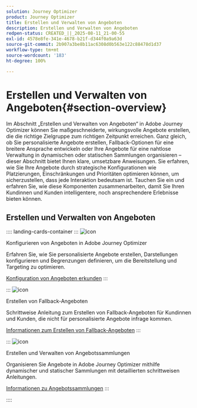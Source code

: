 ```yaml
---
solution: Journey Optimizer
product: Journey Optimizer
title: Erstellen und Verwalten von Angeboten
description: Erstellen und Verwalten von Angeboten
redpen-status: CREATED_||_2025-08-11_21-00-55
exl-id: 4578e8fe-341e-4678-b21f-d344f0a9a63d
source-git-commit: 2b907a3be8b11ac6308d0b563e122c88478d1d37
workflow-type: tm+mt
source-wordcount: '183'
ht-degree: 100%

---
```


# Erstellen und Verwalten von Angeboten{#section-overview}

Im Abschnitt „Erstellen und Verwalten von Angeboten“ in Adobe Journey Optimizer können Sie maßgeschneiderte, wirkungsvolle Angebote erstellen, die die richtige Zielgruppe zum richtigen Zeitpunkt erreichen. Ganz gleich, ob Sie personalisierte Angebote erstellen, Fallback-Optionen für eine breitere Ansprache entwickeln oder Ihre Angebote für eine nahtlose Verwaltung in dynamischen oder statischen Sammlungen organisieren – dieser Abschnitt bietet Ihnen klare, umsetzbare Anweisungen. Sie erfahren, wie Sie Ihre Angebote durch strategische Konfigurationen wie Platzierungen, Einschränkungen und Prioritäten optimieren können, um sicherzustellen, dass jede Interaktion bedeutsam ist. Tauchen Sie ein und erfahren Sie, wie diese Komponenten zusammenarbeiten, damit Sie Ihren Kundinnen und Kunden intelligentere, noch ansprechendere Erlebnisse bieten können.

## Erstellen und Verwalten von Angeboten

:::: landing-cards-container
:::
![icon](https://cdn.experienceleague.adobe.com/icons/gear.svg)

Konfigurieren von Angeboten in Adobe Journey Optimizer

Erfahren Sie, wie Sie personalisierte Angebote erstellen, Darstellungen konfigurieren und Begrenzungen definieren, um die Bereitstellung und Targeting zu optimieren.

[Konfiguration von Angeboten erkunden](configure-offers-landing-page.md)
:::

:::
![icon](https://cdn.experienceleague.adobe.com/icons/circle-play.svg)

Erstellen von Fallback-Angeboten

Schrittweise Anleitung zum Erstellen von Fallback-Angeboten für Kundinnen und Kunden, die nicht für personalisierte Angebote infrage kommen.

[Informationen zum Erstellen von Fallback-Angeboten](../using/offers/offer-library/creating-fallback-offers.md)
:::

:::
![icon](https://cdn.experienceleague.adobe.com/icons/list-check.svg)

Erstellen und Verwalten von Angebotssammlungen

Organisieren Sie Angebote in Adobe Journey Optimizer mithilfe dynamischer und statischer Sammlungen mit detaillierten schrittweisen Anleitungen.

[Informationen zu Angebotssammlungen](../using/offers/offer-library/creating-collections.md)
:::

::::
